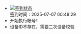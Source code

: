 - [![签到状态](https://github.com/womade/Cloud189-Actions/actions/workflows/main.yml/badge.svg?branch=main)](https://github.com/womade/Cloud189-Actions/actions/workflows/main.yml) <br> 签到时间：2025-07-07 00:48:29
- 开始执行帐号1
- 设备ID不存在，需要二次设备校验
